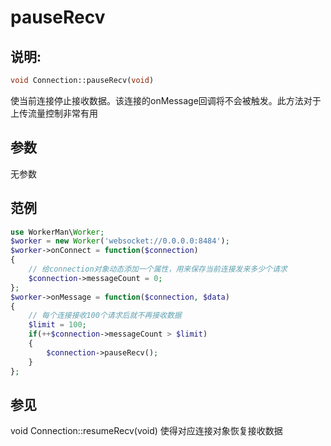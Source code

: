 # pauseRecv
## 说明:
```php
void Connection::pauseRecv(void)
```

使当前连接停止接收数据。该连接的onMessage回调将不会被触发。此方法对于上传流量控制非常有用

## 参数

无参数


## 范例

```php
use WorkerMan\Worker;
$worker = new Worker('websocket://0.0.0.0:8484');
$worker->onConnect = function($connection)
{
    // 给connection对象动态添加一个属性，用来保存当前连接发来多少个请求
    $connection->messageCount = 0;
};
$worker->onMessage = function($connection, $data)
{
    // 每个连接接收100个请求后就不再接收数据
    $limit = 100;
    if(++$connection->messageCount > $limit)
    {
        $connection->pauseRecv();
    }
};
```

## 参见
void Connection::resumeRecv(void) 使得对应连接对象恢复接收数据
